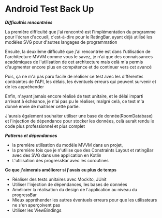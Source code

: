 # Android Test Back Up

***Difficultés rencontrées***

La première difficulté que j'ai rencontré est l'implémentation du programme pour l'écran d'accueil, c'est-à-dire pour le RatingBar, ayant déjà utilisé les modèles SVG pour d'autres langages de programmation

Ensuite, la deuxième difficulté que j'ai rencontrée est dans l'utilisation de l'architecture MVVM comme vous le savez, je n'ai que des connaissances académiques de l'utilisation de cet architecture mais celà m'a permis d'augmenter encore plus en compétence et de continuer vers cet avancé

Puis, ça ne m'a pas paru facile de réaliser ce test avec les différentes contraintes de l'API, les délais, les éventuels erreurs qui peuvent survenir et de les appréhender

Enfin, n'ayant jamais encore réalisé de test unitaire, et le délai imparti arrivant à échéance, je n'ai pas pu le réaliser, malgré celà, ce test m'a donné envie de maitriser cette partie.

J'aurais également souhaiter utiliser une base de donnée(RoomDatabase) et l'injection de dépendance pour stocker les données, celà aurait rendu le code plus professionnel et plus complet


***Patterns et dépendances***
 - la première utilisation du modèle MVVM dans un projet,
 - la première fois que je n'utilise que des Constraints Layout et ratingBar avec des SVG dans une application en Kotlin
 - L'utilisation des progressBar avec les coroutines


****Ce que j'aimerais améliorer si j'avais eu plus de temps****


 - Réaliser des tests unitaires avec Mockito, JUnit
 - Utiliser l'injection de dépendances, les bases de données
 - Améliorer la réalisation du design de l'application au niveau du progressBar
 - Mieux appréhender les autres éventuels erreurs pour que les utilisateurs ne s'en aperçoivent pas
 - Utiliser les ViewBindings

